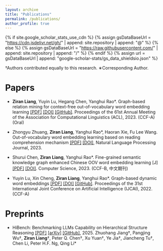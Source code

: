 ```yaml
---
layout: archive
title: "Publications"
permalink: /publications/
author_profile: true
---
```


{% if site.google_scholar_stats_use_cdn %}
{% assign gsDataBaseUrl = "https://cdn.jsdelivr.net/gh/" | append: site.repository | append: "@" %}
{% else %}
{% assign gsDataBaseUrl = "https://raw.githubusercontent.com/" | append: site.repository | append: "/" %}
{% endif %}
{% assign url = gsDataBaseUrl | append: "google-scholar-stats/gs_data_shieldsio.json" %}

<!-- Please also find my publications on [Google Scholar](https://scholar.google.com/citations?user=yXOpclkAAAAJ) ( <a href='https://scholar.google.com/citations?user=yXOpclkAAAAJ'><img src="https://img.shields.io/endpoint?url={{ url | url_encode }}&logo=Google%20Scholar&labelColor=f6f6f6&color=9cf&style=flat&label=citations"></a> ). -->
†Authors contributed equally to this research.
∗Corresponding Author.

# Papers



- **Ziran Liang**, Yuyin Lu, Hegang Chen, Yanghui Rao*. Graph-based relation mining for context-free out-of-vocabulary
word embedding learning [[PDF]](https://liangzrtvjivo.github.io/files/2023.acl-long.grm.pdf) [[DOI]](https://aclanthology.org/2023.acl-long.790/) [[GitHub]](https://github.com/liangzrtvjivo/GRM). Proceedings of the 61st Annual Meeting of the Association for Computational Linguistics (ACL), 2023. (CCF-A) (Oral)

- Zhongyu Zhuang, **Ziran Liang**, Yanghui Rao*, Haoran Xie, Fu Lee Wang. Out-of-vocabulary word embedding learning based on reading comprehension mechanism [[PDF]](https://liangzrtvjivo.github.io/files/2023.nlpj.rcm.pdf) [[DOI]](https://www.sciencedirect.com/science/article/pii/S2949719123000353), Natural Language Processing Journal, 2023.

- Shurui Chen, **Ziran Liang**, Yanghui Rao*. Fine-grained semantic knowledge graph enhanced Chinese OOV word
embedding learning [J] [[PDF]](https://liangzrtvjivo.github.io/files/2023.jsjkx.graph.pdf) [[DOI]](https://www.jsjkx.com/EN/abstract/abstract21404.shtml). Computer Science, 2023. (CCF-B, 中文期刊)

- Yuyin Lu, Xin Cheng, **Ziran Liang**, Yanghui Rao*. Graph-based dynamic word embeddings [[PDF]](https://liangzrtvjivo.github.io/files/2022.ijcai.gdwe.pdf) [[DOI]](https://www.ijcai.org/proceedings/2022/594) [[GitHub]](https://github.com/luyy9apples/GDWE). Proceedings of the 31st International Joint Conference on Artificial Intelligence (IJCAI), 2022. (CCF-A)

<!-- - LDAformer: Predicting LncRNA-Disease Associations based on Topological Feature Extraction and Transformer Encoder [[PDF]](https://echochou990919.github.io/files/LDAformer.pdf) [[DOI]](https://doi.org/10.1093/bib/bbac370) [[GitHub]](https://github.com/EchoChou990919/LDAformer)  
**Yi Zhou**, Xinyi Wang, Lin Yao, Min Zhu  
Briefings in Bioinformatics (BIB), 2022 (JCR-Q1, IF: 13.994)  

- GBDT4CTRVis: Visual Analytics of Gradient Boosting Decision Tree for Advertisement Click-Through Rate Prediction [[PDF]](https://echochou990919.github.io/files/GBDT4CTRVis.pdf) [[DOI]](https://link.springer.com/article/10.1007/s12650-024-00984-0) [[Video]](https://www.bilibili.com/video/BV1Wm4y1E7Q1) [[Slide]](https://echochou990919.github.io/files/GBDT4CTRVis_Slides.pdf)  
Wenwen Gao, Shangsong Liu, **Yi Zhou**, Fengjie Wang, Feng Zhou, Min Zhu  
Journal of Visualization (JoV), 2024  

- Dowsing: A Task-Driven Approach for Multiple-View Visualizations Dynamic Recommendation [[PDF]](https://echochou990919.github.io/files/Dowsing.pdf) [[DOI]](https://link.springer.com/article/10.1007/s12650-024-00989-9) [[Webpage]](https://dowsing-machine.github.io/) [[Online Demo]](http://dowsing-machine.com/)  
Jiamin Zhu, Meixuan Wu, **Yi Zhou**, Haotian Zhu, Min Zhu  
Journal of Visualization (JoV), 2024  

- Timely-MDA: A Benchmark for Generalizable MiRNA-Disease Association Prediction [[PDF]](https://echochou990919.github.io/files/BIBM_Short_Paper_v2.pdf) [[DOI]](https://ieeexplore.ieee.org/abstract/document/10822171) [[Github]](https://github.com/EchoChou990919/Timely-MDA)  
**Yi Zhou**, Xian Guan, Meixuan Wu, Chengzhou Ouyang, Min Zhu  
International Conference on Bioinformatics and Biomedicine (BIBM), 2024 -->

# Preprints

- HiBench: Benchmarking LLMs Capability on Hierarchical Structure Reasoning [[PDF]](https://liangzrtvjivo.github.io/files/2025.arxiv.hibench.pdf) [[arXiv]](https://arxiv.org/pdf/2503.00912) [[GitHub]](https://github.com/jzzzzh/HiBench), 2025. 
Zhuohang Jiang†, Pangjing Wu†, **Ziran Liang**†, Peter Q. Chen†, Xu Yuan†, Ye Jia†, Jiancheng Tu†, Chen Li, Peter H.F. Ng, Qing Li*  

<!-- # Other Available Works

- Sichuan University - Huawei MindSpore Application Case Implementation Project: Swin Transformer [[GitHub]](https://github.com/EchoChou990919/mindspore_swin_transformer)  
**Yi Zhou**, Xiyao Li, Wanjing Zhang  

- DLMV: A Visual Analytic System for LncRNA-Disease Association Prediction [[Poster]](https://echochou990919.github.io/files/DLMV_Poster.pdf) [[Online Demo]](https://rna-disease.pages.dev/)  
**Yi Zhou**, Jiamin Zhu, Meixuan Wu   -->


<!-- {% if author.googlescholar %}
  You can also find my articles on <u><a href="{{author.googlescholar}}">my Google Scholar profile</a>.</u>
{% endif %}

{% include base_path %}

{% for post in site.publications reversed %}
  {% include archive-single.html %}
{% endfor %} -->
